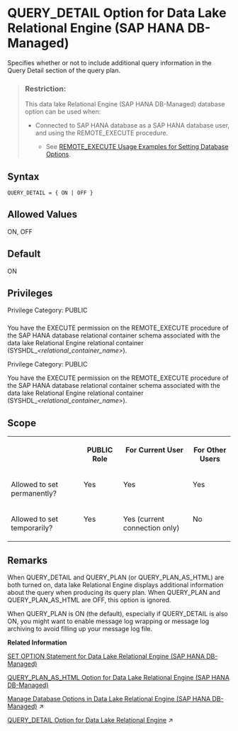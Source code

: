 <!-- loio4aa5427fd7c64273ae3b7d06a5c33ce8 -->

# QUERY\_DETAIL Option for Data Lake Relational Engine \(SAP HANA DB-Managed\)

Specifies whether or not to include additional query information in the Query Detail section of the query plan.



> ### Restriction:  
> This data lake Relational Engine \(SAP HANA DB-Managed\) database option can be used when:
> 
> -   Connected to SAP HANA database as a SAP HANA database user, and using the REMOTE\_EXECUTE procedure.
> 
>     -   See [REMOTE\_EXECUTE Usage Examples for Setting Database Options](remote-execute-usage-examples-for-setting-database-options-0023bea.md).



<a name="loio4aa5427fd7c64273ae3b7d06a5c33ce8__section_kcr_nct_lrb"/>

## Syntax

```
QUERY_DETAIL = { ON | OFF }
```



<a name="loio4aa5427fd7c64273ae3b7d06a5c33ce8__section_q21_4ct_lrb"/>

## Allowed Values

ON, OFF



<a name="loio4aa5427fd7c64273ae3b7d06a5c33ce8__section_w54_4ct_lrb"/>

## Default

ON



<a name="loio4aa5427fd7c64273ae3b7d06a5c33ce8__section_tcc_vsb_dxb"/>

## Privileges

Privilege Category: PUBLIC



### 

You have the EXECUTE permission on the REMOTE\_EXECUTE procedure of the SAP HANA database relational container schema associated with the data lake Relational Engine relational container \(SYSHDL\_*<relational\_container\_name\>*\).



Privilege Category: PUBLIC

You have the EXECUTE permission on the REMOTE\_EXECUTE procedure of the SAP HANA database relational container schema associated with the data lake Relational Engine relational container \(SYSHDL\_*<relational\_container\_name\>*\).



<a name="loio4aa5427fd7c64273ae3b7d06a5c33ce8__section_r3y_pct_lrb"/>

## Scope


<table>
<tr>
<th valign="top">

 



</th>
<th valign="top">

PUBLIC Role



</th>
<th valign="top">

For Current User



</th>
<th valign="top">

For Other Users



</th>
</tr>
<tr>
<td valign="top">

Allowed to set permanently?



</td>
<td valign="top">

Yes



</td>
<td valign="top">

Yes



</td>
<td valign="top">

Yes



</td>
</tr>
<tr>
<td valign="top">

Allowed to set temporarily?



</td>
<td valign="top">

Yes



</td>
<td valign="top">

Yes \(current connection only\)



</td>
<td valign="top">

No



</td>
</tr>
</table>



<a name="loio4aa5427fd7c64273ae3b7d06a5c33ce8__section_pmt_qct_lrb"/>

## Remarks

When QUERY\_DETAIL and QUERY\_PLAN \(or QUERY\_PLAN\_AS\_HTML\) are both turned on, data lake Relational Engine displays additional information about the query when producing its query plan. When QUERY\_PLAN and QUERY\_PLAN\_AS\_HTML are OFF, this option is ignored.

When QUERY\_PLAN is ON \(the default\), especially if QUERY\_DETAIL is also ON, you might want to enable message log wrapping or message log archiving to avoid filling up your message log file.

**Related Information**  


[SET OPTION Statement for Data Lake Relational Engine \(SAP HANA DB-Managed\)](../030-sql-statements/set-option-statement-for-data-lake-relational-engine-sap-hana-db-managed-84a37a4.md "Changes options that affect the behavior of the database and its compatibility with Transact-SQL. Setting the value of an option can change the behavior for all users or an individual user, in either a temporary or permanent scope.")

[QUERY\_PLAN\_AS\_HTML Option for Data Lake Relational Engine \(SAP HANA DB-Managed\)](query-plan-as-html-option-for-data-lake-relational-engine-sap-hana-db-managed-486458a.md "Generates graphical query plans in HTML format for viewing in a Web browser.")

[Manage Database Options in Data Lake Relational Engine (SAP HANA DB-Managed)](https://help.sap.com/viewer/9220e7fec0fe4503b5c5a6e21d584e63/2023_1_QRC/en-US/964f12eb2961478b8205f5bfd8ee2ec6.html "Data lake Relational Engine database options are configurable settings that change the way the data lake Relational Engine database behaves or performs.") :arrow_upper_right:

[QUERY_DETAIL Option for Data Lake Relational Engine](https://help.sap.com/viewer/19b3964099384f178ad08f2d348232a9/2023_1_QRC/en-US/a64c3ef384f21015ac76f94d8db150c5.html "Specifies whether or not to include additional query information in the Query Detail section of the query plan.") :arrow_upper_right:

